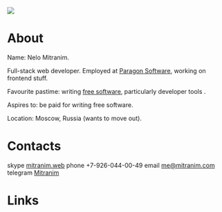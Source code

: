 <div style="margin-bottom: 0"><img src="/img/small/face.jpg" class="right"></div>

# About

Name: Nelo Mitranim.

Full-stack web developer. Employed at
[Paragon Software](http://paragon-software.com), working on frontend stuff.

Favourite pastime: writing [free software](/projects/), particularly
developer tools [](http://mitranim.com/atril/).

Aspires to: be paid for writing free software.

Location: Moscow, Russia (wants to move out).

# Contacts

<sf-icon sf-icon="skype" class="inline"></sf-icon>skype [mitranim.web](skype:mitranim.web?chat)
<sf-icon sf-icon="mobile" class="inline"></sf-icon><span>phone +7-926-044-00-49</span>
<sf-icon sf-icon="at" class="inline"></sf-icon>email [me@mitranim.com](mailto:me@mitranim.com)
<sf-icon sf-icon="paper-plane-o" class="inline"></sf-icon>telegram [Mitranim](https://telegram.me/Mitranim)

# Links

<p style="font-size: 2em">
  <a href="https://github.com/Mitranim" target="_blank" sf-icon="github" class="dark pop"></a>
  <a href="http://twitter.com/mitranim" target="_blank" sf-icon="twitter" class="dark pop"></a>
  <a href="http://linkedin.com/in/mitranim" target="_blank" sf-icon="linkedin" class="dark pop"></a>
  <a href="http://facebook.com/mitranim" target="_blank" sf-icon="facebook" class="dark pop"></a>
</p>
